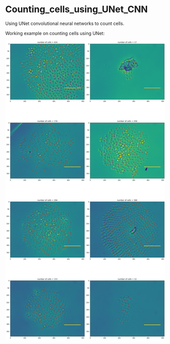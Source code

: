# Counting_cells_using_UNet_CNN
Using UNet convolutional neural networks to count cells.

Working example on counting cells using UNet:

![Image of UNet application](https://raw.githubusercontent.com/The-real-Han-Chen/Counting_cells_using_UNet_CNN/master/working_examples/index.png)
